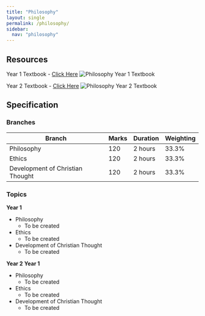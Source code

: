 ```yaml
---
title: "Philosophy"
layout: single
permalink: /philosophy/
sidebar:
  nav: "philosophy"
---
```


## Resources
Year 1 Textbook - [Click Here](https://www.hachettelearning.com/religious-studies-and-philosophy/ocr-religious-studies-a-level-year-1-and-as)
![Philosophy Year 1 Textbook](/images/philosophyYear1.png "Philosophy Year 1 Textbook")

Year 2 Textbook - [Click Here](https://www.hachettelearning.com/religious-studies-and-philosophy/ocr-religious-studies-a-level-year-2)
![Philosophy Year 2 Textbook](/images/philosophyYear2.png "Philosophy Year 2 Textbook")

## Specification

### Branches

| Branch | Marks | Duration | Weighting |
|--------|-------|----------|-----------|
| Philosophy | 120 | 2 hours | 33.3% |
| Ethics | 120 | 2 hours | 33.3% |
| Development of Christian Thought | 120 | 2 hours | 33.3% |

### Topics
**Year 1**
* Philosophy
    * To be created
* Ethics
    * To be created
* Development of Christian Thought
    * To be created

**Year 2**
**Year 1**
* Philosophy
    * To be created
* Ethics
    * To be created
* Development of Christian Thought
    * To be created
